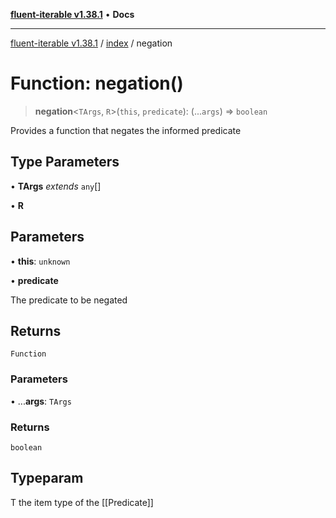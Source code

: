 [**fluent-iterable v1.38.1**](../../README.md) • **Docs**

***

[fluent-iterable v1.38.1](../../README.md) / [index](../README.md) / negation

# Function: negation()

> **negation**\<`TArgs`, `R`\>(`this`, `predicate`): (...`args`) => `boolean`

Provides a function that negates the informed predicate

## Type Parameters

• **TArgs** *extends* `any`[]

• **R**

## Parameters

• **this**: `unknown`

• **predicate**

The predicate to be negated

## Returns

`Function`

### Parameters

• ...**args**: `TArgs`

### Returns

`boolean`

## Typeparam

T the item type of the [[Predicate]]
